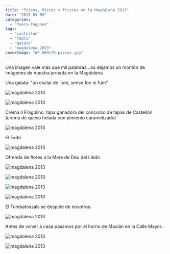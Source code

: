 ```yaml
---
title: "Pizcas, Mizcas y Trizcas en la Magdalena 2013"
date: "2013-03-09"
categories:
  - "fuera-fogones"
tags:
  - "castellon"
  - "fadri"
  - "gaiata"
  - "magdalena-2013"
coverImage: "WP_000170-pizcas.jpg"
---
```


Una imagen vale más que mil palabras...os dejamos un montón de imágenes de nuestra jornada en la Magdalena

Una gaiata: "un esclat de llum, sense foc ni fum"

![magdalena 2013](images/WP_000162-pizcas.jpg "magdalena 2013(pizcas)")

![magdalena 2013](images/WP_000161-pizcas.jpg "magdalena 2013 (pizcas)")

Crema Il Fragolino, tapa ganadora del concurso de tapas de Castellón (crema de queso helada con pimiento caramelizado)

![magdalena 2013](images/WP_000165-pizcas.jpg "magdalena 2013(pizcas)")



El Fadrí

![magdalena 2013](images/WP_000170-pizcas.jpg "magdalena 2013 (pizcas)")

Ofrenda de flores a la Mare de Déu del Lledó

![magdalena 2013](images/IMG_5720-pizcas.jpg "magdalena 2013 (pizcas)")



![magdalena 2013](images/IMG_5719-pizcas.jpg "magdalena 2013 (pizcas)")

![magdalena 2013](images/f248882c-761d-4c9f-8a23-f6e237cc108b-pizcas.jpg "magdalena 2013 (pizcas)")



![magdalena 2013](images/WP_000171-pizcas.jpg "magdalena 2013(pizcas)")

El Tombatossals se despide de nosotros.

![magdalena 2013](images/IMG_5734-pizcas.jpg "magdalena 2013 (pizcas)")



Antes de volver a casa pasamos por el horno de Macián en la Calle Mayor...

![magdalena 2013](images/WP_000174-pizcas.jpg "magdalena 2013 (pizcas)")

![magdalena 2013](images/WP_000175-pizcas.jpg "magdalena 2013(pizcas)")
